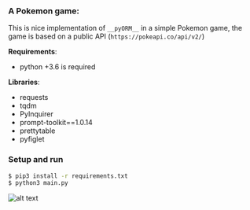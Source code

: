 ### A Pokemon game:

This is nice implementation of `__pyORM__` in a simple Pokemon game, the game is based on a public API (`https://pokeapi.co/api/v2/`)

__Requirements__:
* python +3.6 is required

__Libraries__:

- requests
- tqdm
- PyInquirer
- prompt-toolkit==1.0.14
- prettytable
- pyfiglet

### Setup and run

```bash
$ pip3 install -r requirements.txt
$ python3 main.py
```


![alt text](https://raw.githubusercontent.com/Dellagi/pySQL_API/main/pokemonApp/screenshot_1.png?raw=true)
